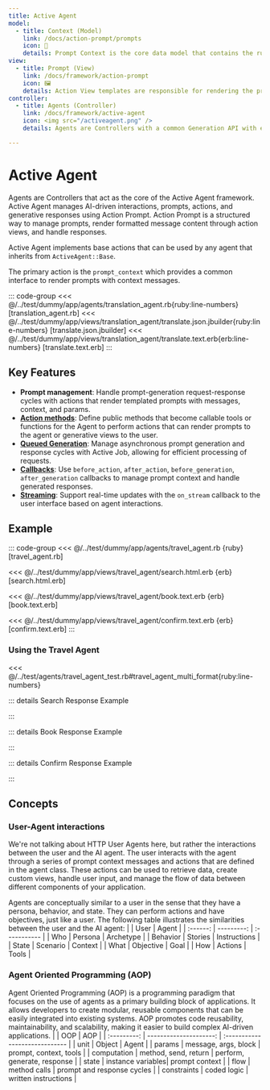 ```yaml
---
title: Active Agent
model:
  - title: Context (Model)
    link: /docs/action-prompt/prompts
    icon: 📝
    details: Prompt Context is the core data model that contains the runtime context, messages, variables, and configuration for the prompt.
view:
  - title: Prompt (View)
    link: /docs/framework/action-prompt
    icon: 🖼️
    details: Action View templates are responsible for rendering the prompts to agents and UI to users.
controller:
  - title: Agents (Controller)
    link: /docs/framework/active-agent
    icon: <img src="/activeagent.png" />
    details: Agents are Controllers with a common Generation API with enhanced memory and tooling.

---
```

# Active Agent

Agents are Controllers that act as the core of the Active Agent framework. Active Agent manages AI-driven interactions, prompts, actions, and generative responses using Action Prompt. Action Prompt is a structured way to manage prompts, render formatted message content through action views, and handle responses.

Active Agent implements base actions that can be used by any agent that inherits from `ActiveAgent::Base`. 


The primary action is the `prompt_context` which provides a common interface to render prompts with context messages.

::: code-group
<<< @/../test/dummy/app/agents/translation_agent.rb{ruby:line-numbers} [translation_agent.rb]
<<< @/../test/dummy/app/views/translation_agent/translate.json.jbuilder{ruby:line-numbers} [translate.json.jbuilder]
<<< @/../test/dummy/app/views/translation_agent/translate.text.erb{erb:line-numbers} [translate.text.erb]
:::

## Key Features
- **Prompt management**: Handle prompt-generation request-response cycles with actions that render templated prompts with messages, context, and params.
- **[Action methods](/docs/action-prompt/actions)**: Define public methods that become callable tools or functions for the Agent to perform actions that can render prompts to the agent or generative views to the user.
- **[Queued Generation](/docs/active-agent/queued-generation)**: Manage asynchronous prompt generation and response cycles with Active Job, allowing for efficient processing of requests.
- **[Callbacks](/docs/active-agent/callbacks)**: Use `before_action`, `after_action`, `before_generation`, `after_generation` callbacks to manage prompt context and handle generated responses.
- **[Streaming](/docs/active-agent/callbacks#on-stream-callbacks)**: Support real-time updates with the `on_stream` callback to the user interface based on agent interactions.

## Example

::: code-group
<<< @/../test/dummy/app/agents/travel_agent.rb {ruby} [travel_agent.rb]

<<< @/../test/dummy/app/views/travel_agent/search.html.erb {erb} [search.html.erb]

<<< @/../test/dummy/app/views/travel_agent/book.text.erb {erb} [book.text.erb]

<<< @/../test/dummy/app/views/travel_agent/confirm.text.erb {erb} [confirm.text.erb]
:::

### Using the Travel Agent

<<< @/../test/agents/travel_agent_test.rb#travel_agent_multi_format{ruby:line-numbers}

::: details Search Response Example
<!-- @include: @/parts/examples/test-travel-agent-search-action-with-HTML-format-test-travel-agent-search-action-with-HTML-format.md -->
:::

::: details Book Response Example  
<!-- @include: @/parts/examples/test-travel-agent-book-action-with-text-format-travel_agent_book_text.md -->
:::

::: details Confirm Response Example
<!-- @include: @/parts/examples/test-travel-agent-confirm-action-with-text-format-test-travel-agent-confirm-action-with-text-format.md -->
:::

## Concepts
### User-Agent interactions
We're not talking about HTTP User Agents here, but rather the interactions between the user and the AI agent. The user interacts with the agent through a series of prompt context messages and actions that are defined in the agent class. These actions can be used to retrieve data, create custom views, handle user input, and manage the flow of data between different components of your application.

Agents are conceptually similar to a user in the sense that they have a persona, behavior, and state. They can perform actions and have objectives, just like a user. The following table illustrates the similarities between the user and the AI agent:
|          |       User |  Agent       |
| :------: | ---------: | :----------- |
| Who      |    Persona | Archetype    |
| Behavior |    Stories | Instructions |
| State    |   Scenario | Context      |
| What     |  Objective | Goal         |
| How      |    Actions | Tools        |

### Agent Oriented Programming (AOP)
Agent Oriented Programming (AOP) is a programming paradigm that focuses on the use of agents as a primary building block of applications. It allows developers to create modular, reusable components that can be easily integrated into existing systems. AOP promotes code reusability, maintainability, and scalability, making it easier to build complex AI-driven applications.
|             |                    OOP |  AOP                           |
| :---------: | ---------------------: | :----------------------------- |
| unit        |                 Object | Agent                          |
| params      |   message, args, block | prompt, context, tools         |
| computation |   method, send, return | perform, generate, response    |
| state       |      instance variables| prompt context                 |
| flow        |           method calls | prompt and response cycles     |
| constraints |            coded logic | written instructions           |
